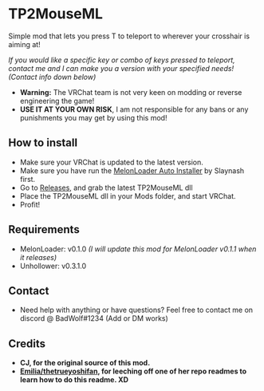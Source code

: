 # TP2MouseML
Simple mod that lets you press T to teleport to wherever your crosshair is aiming at!

*If you would like a specific key or combo of keys pressed to teleport, contact me and I can make you a version with your specified needs! (Contact info down below)*

* **Warning:** The VRChat team is not very keen on modding or reverse engineering the game!
* **USE IT AT YOUR OWN RISK**, I am not responsible for any bans or any punishments you may get by using this mod!

## How to install
* Make sure your VRChat is updated to the latest version.
* Make sure you have run the [MelonLoader Auto Installer](https://github.com/Slaynash/MelonLoaderAutoInstaller/releases) by Slaynash first.
* Go to [Releases](https://github.com/BadWolfpc/TP2MouseML/releases), and grab the latest TP2MouseML dll
* Place the TP2MouseML dll in your Mods folder, and start VRChat.
* Profit!

## Requirements
* MelonLoader: v0.1.0 *(I will update this mod for MelonLoader v0.1.1 when it releases)*
* Unhollower: v0.3.1.0

## Contact
- Need help with anything or have questions? Feel free to contact me on discord @ BadWolf#1234 (Add or DM works)

## Credits
* **CJ, for the original source of this mod.**
* **[Emilia/thetrueyoshifan](https://github.com/thetrueyoshifan), for leeching off one of her repo readmes to learn how to do this readme. XD**
